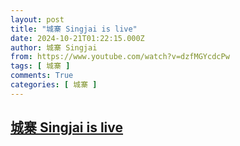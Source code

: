 ```yaml
---
layout: post
title: "城寨 Singjai is live"
date: 2024-10-21T01:22:15.000Z
author: 城寨 Singjai
from: https://www.youtube.com/watch?v=dzfMGYcdcPw
tags: [ 城寨 ]
comments: True
categories: [ 城寨 ]
---
```

<!--1729473735000-->
[城寨 Singjai is live](https://www.youtube.com/watch?v=dzfMGYcdcPw)
------

<div>

</div>
